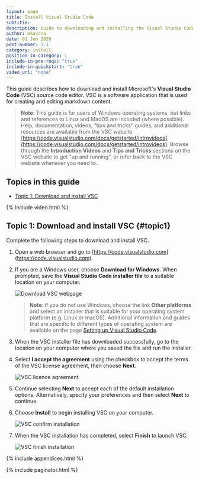 ```yaml
---
layout: page
title: Install Visual Studio Code
subtitle:
description: Guide to downloading and installing the Visual Studio Code source code editor
author: mkavana
date: 01 Jun 2020
post-number: 3.1
category: install
position-in-category: 1
include-in-pre-reqs: "true"
include-in-quickstart: "true"
video_url: "none"
---
```


This guide describes how to download and install Microsoft's **Visual Studio Code** (VSC) source code editor. VSC is a software application that is used for creating and editing markdown content.

> **Note**: This guide is for users of Windows operating systems, but links and references to Linux and MacOS are included (where possible). Help, documentation, videos, "tips and tricks" guides, and additional resources are available from the VSC website [https://code.visualstudio.com/docs/getstarted/introvideos](https://code.visualstudio.com/docs/getstarted/introvideos). Browse through the **Introduction Videos** and **Tips and Tricks** sections on the VSC website to get "up and running", or refer back to the VSC website whenever you need to.

## Topics in this guide

- [Topic 1: Download and install VSC](#topic1)

{% include video.html %}

## Topic 1: Download and install VSC {#topic1}

Complete the following steps to download and install VSC.

1. Open a web browser and go to [https://code.visualstudio.com](https://code.visualstudio.com).

2. If you are a Windows user, choose **Download for Windows**. When prompted, save the **Visual Studio Code installer file** to a suitable location on your computer.

   ![Download VSC webpage](../assets/images/03-install/vsc/vscode-002.png)

   > **Note**: If you do not use Windows, choose the link **Other platforms** and select an installer that is suitable for your operating system platform (e.g. Linux or macOS). Additional information and guides that are specific to different types of operating system are available on the page [Setting up Visual Studio Code](https://code.visualstudio.com/Docs/setup/setup-overview).

3. When the VSC installer file has downloaded successfully, go to the location on your computer where you saved the file and run the installer.

4. Select **I accept the agreement** using the checkbox to accept the terms of the VSC license agreement, then choose **Next**.

   ![VSC licence agreement](../assets/images/03-install/vsc/vscode-004.png)

5. Continue selecting **Next** to accept each of the default installation options. Alternatively, specify your preferences and then select **Next** to continue.

6. Choose **Install** to begin installing VSC on your computer.

    ![VSC confirm installation](../assets/images/03-install/vsc/vscode-006.png)

7. When the VSC installation has completed, select **Finish** to launch VSC.

    ![VSC finish installation](../assets/images/03-install/vsc/vscode-007.png)

{% include appendices.html %}

{% include paginator.html %}
